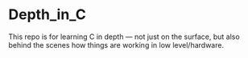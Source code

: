 # Depth_in_C
This repo is for learning C in depth — not just on the surface, but also behind the scenes how things are working in low level/hardware.
